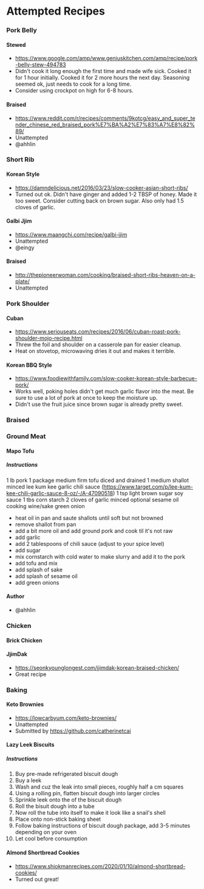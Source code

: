 # Attempted Recipes

### Pork Belly
#### Stewed
* https://www.google.com/amp/www.geniuskitchen.com/amp/recipe/pork-belly-stew-494783
* Didn't cook it long enough the first time and made wife sick. Cooked it for 1 hour initially. Cooked it for 2 more hours the next day. Seasoning seemed ok, just needs to cook for a long time.
* Consider using crockpot on high for 6-8 hours.

#### Braised
* https://www.reddit.com/r/recipes/comments/9kotcg/easy_and_super_tender_chinese_red_braised_pork%E7%BA%A2%E7%83%A7%E8%82%89/
* Unattempted
* @ahhlin

### Short Rib
#### Korean Style
* https://damndelicious.net/2016/03/23/slow-cooker-asian-short-ribs/
* Turned out ok. Didn't have ginger and added 1-2 TBSP of honey. Made it too sweet. Consider cutting back on brown sugar. Also only had 1.5 cloves of garlic.

#### Galbi Jjim
* https://www.maangchi.com/recipe/galbi-jjim
* Unattempted
* @eingy

#### Braised
* http://thepioneerwoman.com/cooking/braised-short-ribs-heaven-on-a-plate/
* Unattempted

### Pork Shoulder
#### Cuban
* https://www.seriouseats.com/recipes/2016/06/cuban-roast-pork-shoulder-mojo-recipe.html
* Threw the foil and shoulder on a casserole pan for easier cleanup.
* Heat on stovetop, microwaving dries it out and makes it terrible.

#### Korean BBQ Style
* https://www.foodiewithfamily.com/slow-cooker-korean-style-barbecue-pork/
* Works well, poking holes didn't get much garlic flavor into the meat. Be sure to use a lot of pork at once to keep the moisture up.
* Didn't use the fruit juice since brown sugar is already pretty sweet.

### Braised


### Ground Meat
#### Mapo Tofu
##### Instructions
1 lb pork
1 package medium firm tofu diced and drained
1 medium shallot minced
lee kum kee garlic chili sauce (https://www.target.com/p/lee-kum-kee-chili-garlic-sauce-8-oz/-/A-47090518)
1 tsp light brown sugar
soy sauce
1 tbs corn starch
2 cloves of garlic minced
optional
sesame oil
cooking wine/sake
green onion
* heat oil in pan and saute shallots until soft but not browned
* remove shallot from pan
* add a bit more oil and add ground pork and cook til it's not raw
* add garlic
* add 2 tablespoons of chili sauce (adjust to your spice level)
* add sugar
* mix cornstarch with cold water to make slurry and add it to the pork
* add tofu and mix
* add splash of sake
* add splash of sesame oil
* add green onions
#### Author
* @ahhlin

### Chicken
#### Brick Chicken

#### JjimDak
* https://seonkyounglongest.com/jjimdak-korean-braised-chicken/
* Great recipe

### Baking
#### Keto Brownies
* https://lowcarbyum.com/keto-brownies/
* Unattempted
* Submitted by https://github.com/catherinetcai

#### Lazy Leek Biscuits
##### Instructions
1. Buy pre-made refrigerated biscuit dough
2. Buy a leek
3. Wash and cuz the leak into small pieces, roughly half a cm squares
4. Using a rolling pin, flatten biscuit dough into larger circles
5. Sprinkle leek onto the of the biscuit dough
6. Roll the bisuit dough into a tube
7. Now roll the tube into itself to make it look like a snail's shell
8. Place onto non-stick baking sheet
9. Follow baking instructions of biscuit dough package, add 3-5 minutes depending on your oven
10. Let cool before consumption

#### Almond Shortbread Cookies
* https://www.shiokmanrecipes.com/2020/01/10/almond-shortbread-cookies/
* Turned out great!
